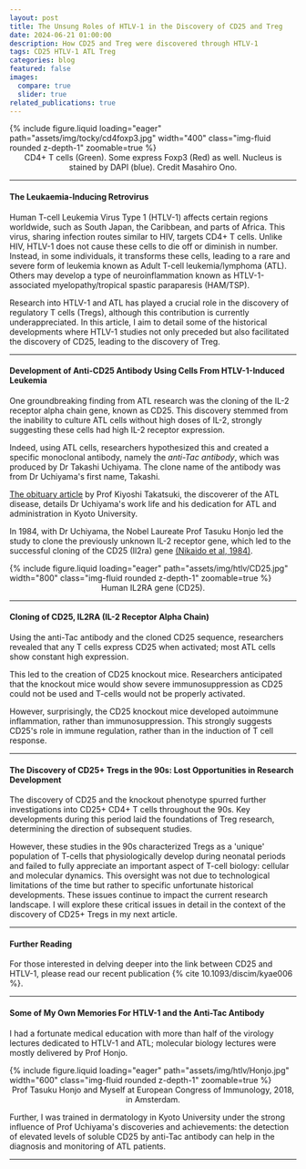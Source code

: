 ```yaml
---
layout: post
title: The Unsung Roles of HTLV-1 in the Discovery of CD25 and Treg
date: 2024-06-21 01:00:00
description: How CD25 and Treg were discovered through HTLV-1
tags: CD25 HTLV-1 ATL Treg
categories: blog
featured: false
images:
  compare: true
  slider: true
related_publications: true
---
```


<div class="row">
    <div class="col-sm mt-3 mt-md-0 text-center">
        {% include figure.liquid loading="eager" path="assets/img/tocky/cd4foxp3.jpg" width="400" class="img-fluid rounded z-depth-1" zoomable=true %}
    </div>
</div>
<div class="caption" style="text-align: center;">
CD4+ T cells (Green). Some express Foxp3 (Red) as well. Nucleus is stained by DAPI (blue). Credit Masahiro Ono. </div>

---

#### The Leukaemia-Inducing Retrovirus

Human T-cell Leukemia Virus Type 1 (HTLV-1) affects certain regions worldwide, such as South Japan, the Caribbean, and parts of Africa. This virus, sharing infection routes similar to HIV, targets CD4+ T cells. Unlike HIV, HTLV-1 does not cause these cells to die off or diminish in number. Instead, in some individuals, it transforms these cells, leading to a rare and severe form of leukemia known as Adult T-cell leukemia/lymphoma (ATL). Others may develop a type of neuroinflammation known as HTLV-1-associated myelopathy/tropical spastic paraparesis (HAM/TSP).

Research into HTLV-1 and ATL has played a crucial role in the discovery of regulatory T cells (Tregs), although this contribution is currently underappreciated. In this article, I aim to detail some of the historical developments where HTLV-1 studies not only preceded but also facilitated the discovery of CD25, leading to the discovery of Treg.

---

#### Development of Anti-CD25 Antibody Using Cells From HTLV-1-Induced Leukemia

One groundbreaking finding from ATL research was the cloning of the IL-2 receptor alpha chain gene, known as CD25. This discovery stemmed from the inability to culture ATL cells without high doses of IL-2, strongly suggesting these cells had high IL-2 receptor expression.

Indeed, using ATL cells, researchers hypothesized this and created a specific monoclonal antibody, namely the _anti-Tac antibody_, which was produced by Dr Takashi Uchiyama. The clone name of the antibody was from Dr Uchiyama's first name, Takashi.

[The obituary article](https://link.springer.com/article/10.1007/s12185-010-0664-z) by Prof Kiyoshi Takatsuki, the discoverer of the ATL disease, details Dr Uchiyama's work life and his dedication for ATL and administration in Kyoto University.

In 1984, with Dr Uchiyama, the Nobel Laureate Prof Tasuku Honjo led the study to clone the previously unknown IL-2 receptor gene, which led to the successful cloning of the CD25 (Il2ra) gene [(Nikaido et al, 1984)](https://doi.org/10.1038/311631a0).

<div class="row">
    <div class="col-sm mt-3 mt-md-0 text-center">
        {% include figure.liquid loading="eager" path="assets/img/htlv/CD25.jpg" width="800" class="img-fluid rounded z-depth-1" zoomable=true %}
    </div>
</div>
<div class="caption" style="text-align: center;">
Human IL2RA gene (CD25). </div>

---

#### Cloning of CD25, IL2RA (IL-2 Receptor Alpha Chain)

Using the anti-Tac antibody and the cloned CD25 sequence, researchers revealed that any T cells express CD25 when activated; most ATL cells show constant high expression.

This led to the creation of CD25 knockout mice. Researchers anticipated that the knockout mice would show severe immunosuppression as CD25 could not be used and T-cells would not be properly activated.

However, surprisingly, the CD25 knockout mice developed autoimmune inflammation, rather than immunosuppression. This strongly suggests CD25's role in immune regulation, rather than in the induction of T cell response.

---

#### The Discovery of CD25+ Tregs in the 90s: Lost Opportunities in Research Development

The discovery of CD25 and the knockout phenotype spurred further investigations into CD25+ CD4+ T cells throughout the 90s. Key developments during this period laid the foundations of Treg research, determining the direction of subsequent studies.

However, these studies in the 90s characterized Tregs as a 'unique' population of T-cells that physiologically develop during neonatal periods and failed to fully appreciate an important aspect of T-cell biology: cellular and molecular dynamics. This oversight was not due to technological limitations of the time but rather to specific unfortunate historical developments. These issues continue to impact the current research landscape. I will explore these critical issues in detail in the context of the discovery of CD25+ Tregs in my next article.

---

#### Further Reading

For those interested in delving deeper into the link between CD25 and HTLV-1, please read our recent publication {% cite 10.1093/discim/kyae006 %}.

---

#### Some of My Own Memories For HTLV-1 and the Anti-Tac Antibody

I had a fortunate medical education with more than half of the virology lectures dedicated to HTLV-1 and ATL; molecular biology lectures were mostly delivered by Prof Honjo.

<div class="row">
    <div class="col-sm mt-3 mt-md-0 text-center">
        {% include figure.liquid loading="eager" path="assets/img/htlv/Honjo.jpg" width="600" class="img-fluid rounded z-depth-1" zoomable=true %}
    </div>
</div>
<div class="caption" style="text-align: center;">
Prof Tasuku Honjo and Myself at European Congress of Immunology, 2018, in Amsterdam. </div>

Further, I was trained in dermatology in Kyoto University under the strong influence of Prof Uchiyama's discoveries and achievements: the detection of elevated levels of soluble CD25 by anti-Tac antibody can help in the diagnosis and monitoring of ATL patients.

---
